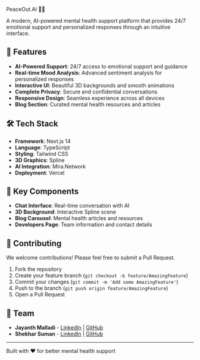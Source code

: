  PeaceOut.AI 🧠✨

A modern, AI-powered mental health support platform that provides 24/7 emotional support and personalized responses through an intuitive interface.

## 🌟 Features

- **AI-Powered Support**: 24/7 access to emotional support and guidance
- **Real-time Mood Analysis**: Advanced sentiment analysis for personalized responses
- **Interactive UI**: Beautiful 3D backgrounds and smooth animations
- **Complete Privacy**: Secure and confidential conversations
- **Responsive Design**: Seamless experience across all devices
- **Blog Section**: Curated mental health resources and articles

## 🛠️ Tech Stack

- **Framework**: Next.js 14
- **Language**: TypeScript
- **Styling**: Tailwind CSS
- **3D Graphics**: Spline
- **AI Integration**: Mira.Network
- **Deployment**: Vercel


## 🔑 Key Components

- **Chat Interface**: Real-time conversation with AI
- **3D Background**: Interactive Spline scene
- **Blog Carousel**: Mental health articles and resources
- **Developers Page**: Team information and contact details

## 🤝 Contributing

We welcome contributions! Please feel free to submit a Pull Request.

1. Fork the repository
2. Create your feature branch (`git checkout -b feature/AmazingFeature`)
3. Commit your changes (`git commit -m 'Add some AmazingFeature'`)
4. Push to the branch (`git push origin feature/AmazingFeature`)
5. Open a Pull Request

## 👥 Team

- **Jayanth Malladi** - [LinkedIn](https://www.linkedin.com/in/jayanthmalladi/) | [GitHub](https://github.com/JayanthMalladi)
- **Shekhar Suman** - [LinkedIn](https://www.linkedin.com/in/it-is-shekhar/) | [GitHub](https://github.com/glasspollution)


---
Built with ❤️ for better mental health support
